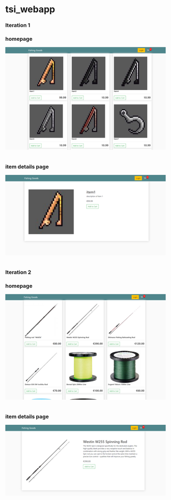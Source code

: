 # tsi_webapp

### Iteration 1
### homepage
![1](screenshots/1.PNG)<br><br>

### item details page
![2](screenshots/2.PNG)<br><br>

### Iteration 2
### homepage
![3](screenshots/3.PNG)<br><br>

### item details page
![4](screenshots/4.PNG)<br><br>

